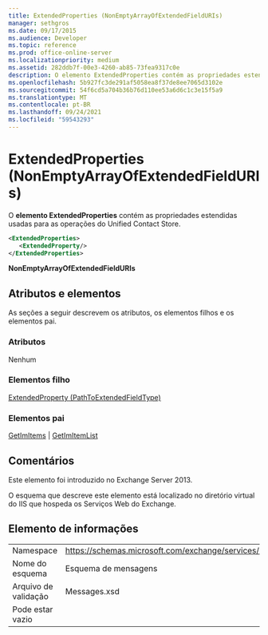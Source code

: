 ```yaml
---
title: ExtendedProperties (NonEmptyArrayOfExtendedFieldURIs)
manager: sethgros
ms.date: 09/17/2015
ms.audience: Developer
ms.topic: reference
ms.prod: office-online-server
ms.localizationpriority: medium
ms.assetid: 282ddb7f-00e3-4260-ab85-73fea9317c0e
description: O elemento ExtendedProperties contém as propriedades estendidas usadas para as operações do Unified Contact Store.
ms.openlocfilehash: 5b927fc3de291af5058ea8f37de8ee7065d3102e
ms.sourcegitcommit: 54f6cd5a704b36b76d110ee53a6d6c1c3e15f5a9
ms.translationtype: MT
ms.contentlocale: pt-BR
ms.lasthandoff: 09/24/2021
ms.locfileid: "59543293"
---
```

# <a name="extendedproperties-nonemptyarrayofextendedfielduris"></a>ExtendedProperties (NonEmptyArrayOfExtendedFieldURIs)

O **elemento ExtendedProperties** contém as propriedades estendidas usadas para as operações do Unified Contact Store. 
  
```XML
<ExtendedProperties>
   <ExtendedProperty/>
</ExtendedProperties>
```

 **NonEmptyArrayOfExtendedFieldURIs**
## <a name="attributes-and-elements"></a>Atributos e elementos

As seções a seguir descrevem os atributos, os elementos filhos e os elementos pai.
  
### <a name="attributes"></a>Atributos

Nenhum
  
### <a name="child-elements"></a>Elementos filho

[ExtendedProperty (PathToExtendedFieldType)](extendedproperty-pathtoextendedfieldtype.md)
  
### <a name="parent-elements"></a>Elementos pai

[GetImItems](getimitems.md)  |  [GetImItemList](getimitemlist.md)
  
## <a name="remarks"></a>Comentários

Este elemento foi introduzido no Exchange Server 2013.
  
O esquema que descreve este elemento está localizado no diretório virtual do IIS que hospeda os Serviços Web do Exchange.
  
## <a name="element-information"></a>Elemento de informações

|||
|:-----|:-----|
|Namespace  <br/> |https://schemas.microsoft.com/exchange/services/2006/messages  <br/> |
|Nome do esquema  <br/> |Esquema de mensagens  <br/> |
|Arquivo de validação  <br/> |Messages.xsd  <br/> |
|Pode estar vazio  <br/> ||
   

